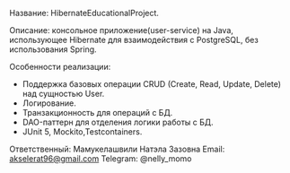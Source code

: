 Название:
HibernateEducationalProject.

Описание:
консольное приложение(user-service) на Java, использующее Hibernate для взаимодействия с PostgreSQL, без использования Spring.

Особенности реализации:
- Поддержка базовых операции CRUD (Create, Read, Update, Delete) над сущностью User.
- Логирование.
- Транзакционность для операций с БД.
- DAO-паттерн для отделения логики работы с БД.
- JUnit 5, Mockito,Testcontainers.

Ответственный: Мамукелашвили Натэла Зазовна
Email: akselerat96@gmail.com
Telegram: @nelly_momo